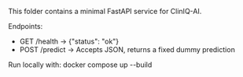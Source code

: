 This folder contains a minimal FastAPI service for ClinIQ-AI.

Endpoints:
- GET /health -> {"status": "ok"}
- POST /predict -> Accepts JSON, returns a fixed dummy prediction

Run locally with: docker compose up --build
